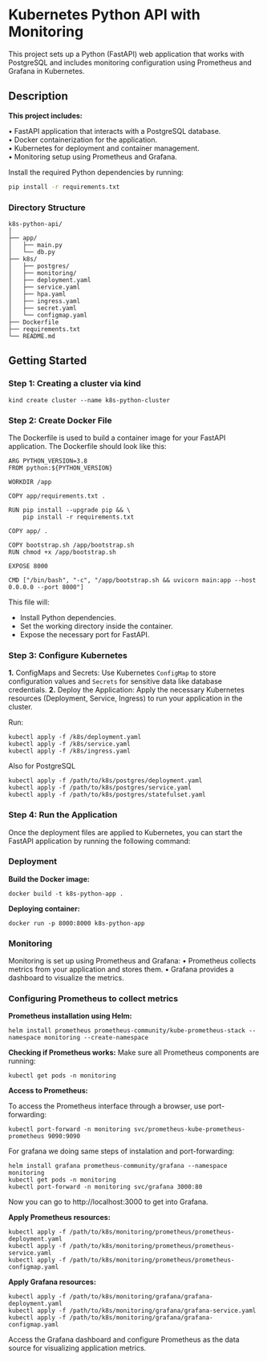 # Kubernetes Python API with Monitoring 
This project sets up a Python (FastAPI) web application that works with PostgreSQL and includes monitoring configuration using Prometheus and Grafana in Kubernetes.

## Description

**This project includes:**

• FastAPI application that interacts with a PostgreSQL database. <br/>
• Docker containerization for the application. <br/>
• Kubernetes for deployment and container management. <br/>
• Monitoring setup using Prometheus and Grafana.

Install the required Python dependencies by running:
```bash
pip install -r requirements.txt
```
### Directory Structure
```
k8s-python-api/
│
├── app/                 
│   ├── main.py          
│   └── db.py             
├── k8s/                  
│   ├── postgres/        
│   ├── monitoring/       
│   ├── deployment.yaml   
│   ├── service.yaml      
│   ├── hpa.yaml         
│   ├── ingress.yaml      
│   ├── secret.yaml      
│   └── configmap.yaml  
├── Dockerfile            
├── requirements.txt     
└── README.md            
```
## Getting Started

### Step 1: Creating a cluster via kind
```
kind create cluster --name k8s-python-cluster
```
### Step 2: Create Docker File
The Dockerfile is used to build a container image for your FastAPI application. The Dockerfile should look like this:
```
ARG PYTHON_VERSION=3.8
FROM python:${PYTHON_VERSION}

WORKDIR /app

COPY app/requirements.txt .

RUN pip install --upgrade pip && \
    pip install -r requirements.txt

COPY app/ .

COPY bootstrap.sh /app/bootstrap.sh
RUN chmod +x /app/bootstrap.sh

EXPOSE 8000

CMD ["/bin/bash", "-c", "/app/bootstrap.sh && uvicorn main:app --host 0.0.0.0 --port 8000"]
```
This file will:

- Install Python dependencies. <br/>
- Set the working directory inside the container. <br/>
- Expose the necessary port for FastAPI.

### Step 3: Configure Kubernetes
**1.** ConfigMaps and Secrets: Use Kubernetes `ConfigMap` to store configuration values and `Secrets` for sensitive data like database credentials.
**2.** Deploy the Application: Apply the necessary Kubernetes resources (Deployment, Service, Ingress) to run your application in the cluster. 

Run:
```
kubectl apply -f /k8s/deployment.yaml
kubectl apply -f /k8s/service.yaml
kubectl apply -f /k8s/ingress.yaml
```
Also for PostgreSQL
```
kubectl apply -f /path/to/k8s/postgres/deployment.yaml
kubectl apply -f /path/to/k8s/postgres/service.yaml
kubectl apply -f /path/to/k8s/postgres/statefulset.yaml
```

### Step 4: Run the Application
Once the deployment files are applied to Kubernetes, you can start the FastAPI application by running the following command:

### Deployment
**Build the Docker image:**
```
docker build -t k8s-python-app .
```
**Deploying container:**
```
docker run -p 8000:8000 k8s-python-app
```
### Monitoring
Monitoring is set up using Prometheus and Grafana:
• Prometheus collects metrics from your application and stores them.
• Grafana provides a dashboard to visualize the metrics.

### Configuring Prometheus to collect metrics
**Prometheus installation using Helm:**
```
helm install prometheus prometheus-community/kube-prometheus-stack --namespace monitoring --create-namespace
```
**Checking if Prometheus works:**
Make sure all Prometheus components are running:
```
kubectl get pods -n monitoring
```

**Access to Prometheus:**

To access the Prometheus interface through a browser, use port-forwarding:
```
kubectl port-forward -n monitoring svc/prometheus-kube-prometheus-prometheus 9090:9090
```
For grafana we doing same steps of instalation and port-forwarding:
```
helm install grafana prometheus-community/grafana --namespace monitoring
kubectl get pods -n monitoring
kubectl port-forward -n monitoring svc/grafana 3000:80
```
Now you can go to http://localhost:3000 to get into Grafana.

**Apply Prometheus resources:**
```
kubectl apply -f /path/to/k8s/monitoring/prometheus/prometheus-deployment.yaml
kubectl apply -f /path/to/k8s/monitoring/prometheus/prometheus-service.yaml
kubectl apply -f /path/to/k8s/monitoring/prometheus/prometheus-configmap.yaml
```
**Apply Grafana resources:**
```
kubectl apply -f /path/to/k8s/monitoring/grafana/grafana-deployment.yaml
kubectl apply -f /path/to/k8s/monitoring/grafana/grafana-service.yaml
kubectl apply -f /path/to/k8s/monitoring/grafana/grafana-configmap.yaml
```
Access the Grafana dashboard and configure Prometheus as the data source for visualizing application metrics.

